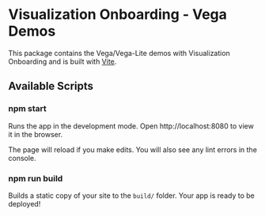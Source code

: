 # Visualization Onboarding - Vega Demos

This package contains the Vega/Vega-Lite demos with Visualization Onboarding and is built with [Vite](https://www.vitejs.dev/).

## Available Scripts

### npm start

Runs the app in the development mode.
Open http://localhost:8080 to view it in the browser.

The page will reload if you make edits.
You will also see any lint errors in the console.

### npm run build

Builds a static copy of your site to the `build/` folder.
Your app is ready to be deployed!
